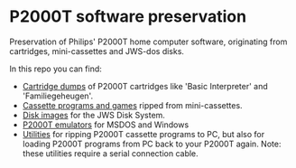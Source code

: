 # P2000T software preservation

Preservation of Philips' P2000T home computer software, originating from cartridges, mini-cassettes and JWS-dos disks.

In this repo you can find:

* [Cartridge dumps](/cartridges/) of P2000T cartridges like 'Basic Interpreter' and 'Familiegeheugen'.
* [Cassette programs and games](/cassettes/) ripped from mini-cassettes.
* [Disk images](/disks/) for the JWS Disk System.
* [P2000T emulators](/emulators/) for MSDOS and Windows
* [Utilities](/utilities/) for ripping P2000T cassette programs to PC, but also for loading P2000T programs from PC back to your P2000T again. Note: these utilities require a serial connection cable.
